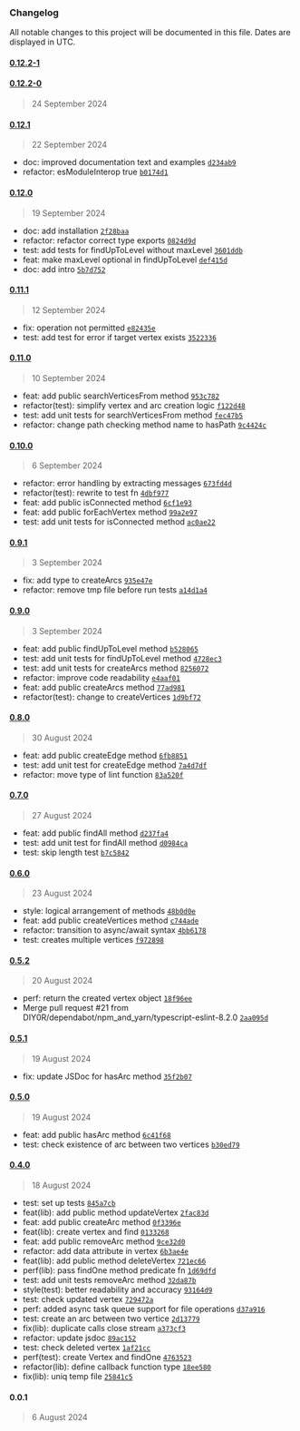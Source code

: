 ### Changelog

All notable changes to this project will be documented in this file. Dates are displayed in UTC.

#### [0.12.2-1](https://github.com/DIY0R/file-graph/compare/0.12.2-0...0.12.2-1)

#### [0.12.2-0](https://github.com/DIY0R/file-graph/compare/0.12.1...0.12.2-0)

> 24 September 2024

#### [0.12.1](https://github.com/DIY0R/file-graph/compare/0.12.0...0.12.1)

> 22 September 2024

- doc: improved documentation text and examples [`d234ab9`](https://github.com/DIY0R/file-graph/commit/d234ab9e1069af8b2bf4f26f5f97f1e894f52868)
- refactor: esModuleInterop true [`b0174d1`](https://github.com/DIY0R/file-graph/commit/b0174d1558eb52019d3dea98ef2743fc3cacb902)

#### [0.12.0](https://github.com/DIY0R/file-graph/compare/0.11.1...0.12.0)

> 19 September 2024

- doc: add installation [`2f28baa`](https://github.com/DIY0R/file-graph/commit/2f28baa1cf91745475b88745d70df5133ea911c2)
- refactor: refactor correct type exports [`0824d9d`](https://github.com/DIY0R/file-graph/commit/0824d9dd45e1158f9928b99bad2124b3e3eaaf36)
- test: add tests for findUpToLevel without maxLevel [`3601ddb`](https://github.com/DIY0R/file-graph/commit/3601ddbe2520e49208221ea4d7a7664217b1fda5)
- feat: make maxLevel optional in findUpToLevel [`def415d`](https://github.com/DIY0R/file-graph/commit/def415df812ac6ed89d069a4154bbc973a2b7336)
- doc: add intro [`5b7d752`](https://github.com/DIY0R/file-graph/commit/5b7d7524aa32e78261b50b591868f679c4e16f20)

#### [0.11.1](https://github.com/DIY0R/file-graph/compare/0.11.0...0.11.1)

> 12 September 2024

- fix: operation not permitted [`e82435e`](https://github.com/DIY0R/file-graph/commit/e82435ecad39fe519f82ddf50f9fce70bb4f86eb)
- test: add test for error if target vertex exists [`3522336`](https://github.com/DIY0R/file-graph/commit/35223369e1770871ea16f38445010d3096ce3aaf)

#### [0.11.0](https://github.com/DIY0R/file-graph/compare/0.10.0...0.11.0)

> 10 September 2024

- feat: add public searchVerticesFrom method [`953c782`](https://github.com/DIY0R/file-graph/commit/953c782ab795193c61d2cf294b3c5816201feba8)
- refactor(test): simplify vertex and arc creation logic [`f122d48`](https://github.com/DIY0R/file-graph/commit/f122d48991b2aa3e04ba1dfda765f8ca26b97075)
- test: add unit tests for searchVerticesFrom method [`fec47b5`](https://github.com/DIY0R/file-graph/commit/fec47b566fb05af04f6a9c972d5e2536e03e5754)
- refactor: change path checking method name to hasPath [`9c4424c`](https://github.com/DIY0R/file-graph/commit/9c4424ced3c2bb7de575e37803ed556245128655)

#### [0.10.0](https://github.com/DIY0R/file-graph/compare/0.9.1...0.10.0)

> 6 September 2024

- refactor: error handling by extracting messages [`673fd4d`](https://github.com/DIY0R/file-graph/commit/673fd4d368d467aa6c95398dc4c2e895227d8948)
- refactor(test): rewrite to test fn [`4dbf977`](https://github.com/DIY0R/file-graph/commit/4dbf977eb51eacfa1b49b55307e1b9ae7f4d9d93)
- feat: add public isConnected method [`6cf1e93`](https://github.com/DIY0R/file-graph/commit/6cf1e936f59b31a93188825fd4c42d45656942d1)
- feat: add public forEachVertex method [`99a2e97`](https://github.com/DIY0R/file-graph/commit/99a2e97260812254fade68fb47799b17b64795d0)
- test: add unit tests for isConnected  method [`ac0ae22`](https://github.com/DIY0R/file-graph/commit/ac0ae229b6a3e7f075a8bca513ec87eb817c09eb)

#### [0.9.1](https://github.com/DIY0R/file-graph/compare/0.9.0...0.9.1)

> 3 September 2024

- fix: add type to createArcs [`935e47e`](https://github.com/DIY0R/file-graph/commit/935e47ef91859c727999629d4d18092dd67cb307)
- refactor: remove tmp file before run tests [`a14d1a4`](https://github.com/DIY0R/file-graph/commit/a14d1a46266e302e299b4f2c76566949073570be)

#### [0.9.0](https://github.com/DIY0R/file-graph/compare/0.8.0...0.9.0)

> 3 September 2024

- feat: add public findUpToLevel method [`b528065`](https://github.com/DIY0R/file-graph/commit/b528065ffb083961104408d627be3fc6d5b42069)
- test: add unit tests for findUpToLevel method [`4728ec3`](https://github.com/DIY0R/file-graph/commit/4728ec32f3a44944178e6ee003a36d29aac66d53)
- test: add unit tests for createArcs method [`8256072`](https://github.com/DIY0R/file-graph/commit/82560727110238d975061b09f7ce8c39dcee3cbb)
- refactor: improve code readability [`e4aaf01`](https://github.com/DIY0R/file-graph/commit/e4aaf013ab02a4004f03b0a4a35f30cfa5c41c52)
- feat: add public createArcs method [`77ad981`](https://github.com/DIY0R/file-graph/commit/77ad9814dbefa4387b4349467e98f0fb224e6195)
- refactor(test): change to createVertices [`1d9bf72`](https://github.com/DIY0R/file-graph/commit/1d9bf72de19ac79b48b9f6645e937f0171eda49b)

#### [0.8.0](https://github.com/DIY0R/file-graph/compare/0.7.0...0.8.0)

> 30 August 2024

- feat: add public createEdge method [`6fb8851`](https://github.com/DIY0R/file-graph/commit/6fb88517fb392f0879e8b9fab7c13ca2cf8ad250)
- test: add unit test for createEdge method [`7a4d7df`](https://github.com/DIY0R/file-graph/commit/7a4d7df316c9be3329d337db78d575fb6c32e1e1)
- refactor: move type of lint function [`83a520f`](https://github.com/DIY0R/file-graph/commit/83a520fc282a74b57186fc4955254c644ab4e2a1)

#### [0.7.0](https://github.com/DIY0R/file-graph/compare/0.6.0...0.7.0)

> 27 August 2024

- feat: add public findAll method [`d237fa4`](https://github.com/DIY0R/file-graph/commit/d237fa4c87a2d216e7048a4a7e56898cd8e01290)
- test: add unit test for findAll method [`d0984ca`](https://github.com/DIY0R/file-graph/commit/d0984ca9b513273337522468907854c7d82cc3fc)
- test: skip length test [`b7c5842`](https://github.com/DIY0R/file-graph/commit/b7c5842e863de47443d8fcdbaf3a6259c6e56240)

#### [0.6.0](https://github.com/DIY0R/file-graph/compare/0.5.2...0.6.0)

> 23 August 2024

- style: logical arrangement of methods [`48b0d0e`](https://github.com/DIY0R/file-graph/commit/48b0d0ebb83c5e60979842efcf519b6ecd6d7eff)
- feat: add public createVertices method [`c744ade`](https://github.com/DIY0R/file-graph/commit/c744adeb7b7991231b744d1b0f10a6df3d25883a)
- refactor: transition to async/await syntax [`4bb6178`](https://github.com/DIY0R/file-graph/commit/4bb61782a0f99667fd72b0e717d601942635d835)
- test: creates multiple vertices [`f972898`](https://github.com/DIY0R/file-graph/commit/f972898eb275cb529a6f71cf43f46b3164fc482a)

#### [0.5.2](https://github.com/DIY0R/file-graph/compare/0.5.1...0.5.2)

> 20 August 2024

- perf: return the created vertex object [`18f96ee`](https://github.com/DIY0R/file-graph/commit/18f96ee8425a5184463c93de3ac95a9096e114de)
- Merge pull request #21 from DIY0R/dependabot/npm_and_yarn/typescript-eslint-8.2.0 [`2aa095d`](https://github.com/DIY0R/file-graph/commit/2aa095dda4078ff8996e7992df6666d7ce2ca45a)

#### [0.5.1](https://github.com/DIY0R/file-graph/compare/0.5.0...0.5.1)

> 19 August 2024

- fix: update JSDoc for hasArc method [`35f2b07`](https://github.com/DIY0R/file-graph/commit/35f2b07205cdc2421a5d8e36e0a8d285fcdad21d)

#### [0.5.0](https://github.com/DIY0R/file-graph/compare/0.4.0...0.5.0)

> 19 August 2024

- feat: add public hasArc method [`6c41f68`](https://github.com/DIY0R/file-graph/commit/6c41f68305fe24aac87a4ea6789392a530b598b9)
- test: check existence of arc between two vertices [`b30ed79`](https://github.com/DIY0R/file-graph/commit/b30ed799b39b5db9ae75576518adebb64c458e15)

#### [0.4.0](https://github.com/DIY0R/file-graph/compare/0.0.1...0.4.0)

> 18 August 2024

- test: set up tests [`845a7cb`](https://github.com/DIY0R/file-graph/commit/845a7cb3b6cc7aafeba1ab1da5e19df92ccb1e97)
- feat(lib): add public method updateVertex [`2fac83d`](https://github.com/DIY0R/file-graph/commit/2fac83dd7aff0b09bf022896a7663c03eb345bd3)
- feat: add public createArc method [`0f3396e`](https://github.com/DIY0R/file-graph/commit/0f3396e1d11e8912f2ccf269914217058809d0b5)
- feat(lib): create vertex and find [`0133268`](https://github.com/DIY0R/file-graph/commit/0133268bf94f469bea87960dc27c0fcb7af94ee6)
- feat: add public removeArc method [`9ce32d0`](https://github.com/DIY0R/file-graph/commit/9ce32d0c93b244d557c93a05e6110865b7e670d6)
- refactor: add data attribute in vertex [`6b3ae4e`](https://github.com/DIY0R/file-graph/commit/6b3ae4e163862f9e61a51a4c6daaf8527404cfd9)
- feat(lib): add public method deleteVertex [`721ec66`](https://github.com/DIY0R/file-graph/commit/721ec6606cd3cc2c9dc9a801ecb449dd634c356e)
- perf(lib): pass findOne method predicate fn [`1d69dfd`](https://github.com/DIY0R/file-graph/commit/1d69dfddfbd7120de822d42364e300db9f331387)
- test: add unit tests removeArc method [`32da87b`](https://github.com/DIY0R/file-graph/commit/32da87b345f6ccb11eac0174239315dd25071b5a)
- style(test):  better readability and accuracy [`93164d9`](https://github.com/DIY0R/file-graph/commit/93164d9fd1de2929a7054e37d33337c39c182093)
- test: check updated vertex [`729472a`](https://github.com/DIY0R/file-graph/commit/729472ace5f71d3004d11f8af86d0b41a900362c)
- perf: added async task queue support for file operations [`d37a916`](https://github.com/DIY0R/file-graph/commit/d37a916c4528340d00ad41c04980a100f15c54f4)
- test: create an arc between two vertice [`2d13779`](https://github.com/DIY0R/file-graph/commit/2d137795dd0d8f2e47169439bac86b65270c6287)
- fix(lib): duplicate calls close stream [`a373cf3`](https://github.com/DIY0R/file-graph/commit/a373cf3f9829b356d66213c598836c53c50443c8)
- refactor: update jsdoc [`89ac152`](https://github.com/DIY0R/file-graph/commit/89ac152744b2e2eb7eb03177b3623740991d3496)
- test: check deleted vertex [`1af21cc`](https://github.com/DIY0R/file-graph/commit/1af21cc40df565f2a7681d59a1140846bd084582)
- perf(test): create Vertex and findOne [`4763523`](https://github.com/DIY0R/file-graph/commit/476352396eaafba5b5c0d2e79ab253650f85ba5d)
- refactor(lib): define callback function type [`18ee580`](https://github.com/DIY0R/file-graph/commit/18ee5802143e56254a4d7b495e9418c1d41facec)
- fix(lib): uniq temp file [`25841c5`](https://github.com/DIY0R/file-graph/commit/25841c5ac8b3fbf62e54d762003301276240a0af)

#### 0.0.1

> 6 August 2024
